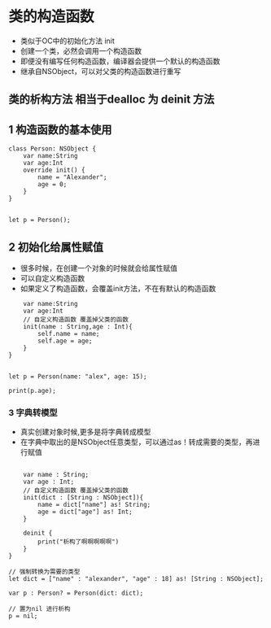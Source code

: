 # 类的构造函数

* 类似于OC中的初始化方法 init
* 创建一个类，必然会调用一个构造函数
* 即便没有编写任何构造函数，编译器会提供一个默认的构造函数
* 继承自NSObject，可以对父类的构造函数进行重写


## 类的析构方法 相当于dealloc 为 deinit 方法


##  1 构造函数的基本使用 
```
class Person: NSObject {
	var name:String
	var age:Int
	override init() {
		name = "Alexander";
		age = 0;
	}
}


let p = Person();
```

## 2 初始化给属性赋值
* 很多时候，在创建一个对象的时候就会给属性赋值
* 可以自定义构造函数
* 如果定义了构造函数，会覆盖init方法，不在有默认的构造函数

```class Person: NSObject {
	var name:String
	var age:Int
	// 自定义构造函数 覆盖掉父类的函数
	init(name : String,age : Int){
		self.name = name;
		self.age = age;
	}
}


let p = Person(name: "alex", age: 15);

print(p.age);
```
### 3 字典转模型
* 真实创建对象时候,更多是将字典转成模型
* 在字典中取出的是NSObject任意类型，可以通过as！转成需要的类型，再进行赋值

```class Person: NSObject {
	
	var name : String;
	var age : Int;
	// 自定义构造函数 覆盖掉父类的函数
	init(dict : [String : NSObject]){
		name = dict["name"] as! String;
		age = dict["age"] as! Int;
	}
	
	deinit {
		print("析构了啊啊啊啊啊")
	}
}

// 强制转换为需要的类型
let dict = ["name" : "alexander", "age" : 18] as! [String : NSObject];

var p : Person? = Person(dict: dict);

// 置为nil 进行析构
p = nil;

```
